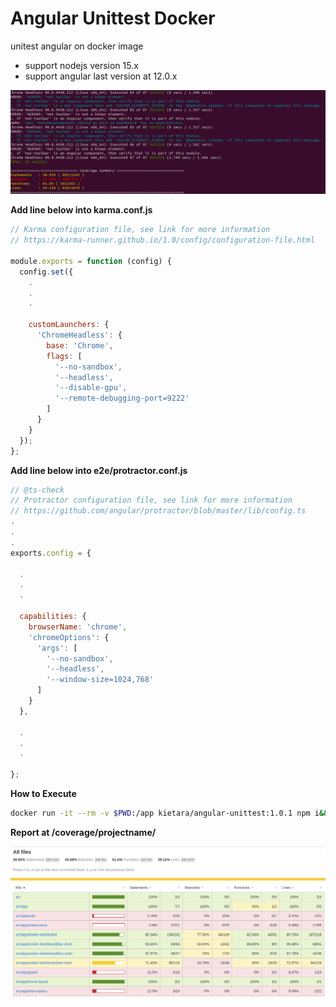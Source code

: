 # Angular Unittest Docker
unitest angular on docker image

- support nodejs version 15.x
- support angular last version at 12.0.x

<img src="./img/ter-exec.png">

**Add line below into karma.conf.js**

```js
// Karma configuration file, see link for more information
// https://karma-runner.github.io/1.0/config/configuration-file.html

module.exports = function (config) {
  config.set({
    .
    .
    .
    
    customLaunchers: {
      'ChromeHeadless': {
        base: 'Chrome',
        flags: [
          '--no-sandbox',
          '--headless',
          '--disable-gpu',
          '--remote-debugging-port=9222'
        ]
      }
    }
  });
};

```

**Add line below into e2e/protractor.conf.js**

```js
// @ts-check
// Protractor configuration file, see link for more information
// https://github.com/angular/protractor/blob/master/lib/config.ts
.
.
.
exports.config = {

  .
  .
  .

  capabilities: {
    browserName: 'chrome',
    'chromeOptions': {
      'args': [
        '--no-sandbox',
        '--headless',
        '--window-size=1024,768'
      ]
    }
  },

  .
  .
  .

};
```

**How to Execute**

```sh
docker run -it --rm -v $PWD:/app kietara/angular-unittest:1.0.1 npm i&&ng test --code-coverage --browsers ChromeHeadless --watch=false
```

**Report at /coverage/projectname/**

<img src="./img/output-cov.png">

